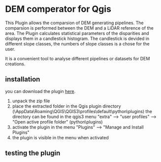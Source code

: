 # DEM comperator for Qgis
This Plugin allows the comparsion of DEM generating pipelines. 
The comparsion is performed between the DEM and a LiDAR reference of the area. 
The Plugin calculates statistical parameters of the disparities and displays them in a candlestick histogram. 
The candlestick is devided in different slope classes, the numbers of slope classes is a chose for the user.
<p>
It is a convenient tool to analyse different pipelines or datasets for DEM creations. 
  
  
## installation
  you can download the plugin [here](https://github.com/Jergo22/DEM-comperator/archive/refs/heads/main.zip).
  
  
  1. unpack the zip file
  2. place the extracted folder in the Qgis plugin directory (\AppData\Roaming\QGIS\QGIS3\profiles\default\python\plugins)
      the directory can be found in the qgis3 menu "extra" --> "user profiles" --> "Open active profile folder" (python\plugins)
  3. activate the plugin in the menu "Plugins" --> "Manage and Install Plugins"
  4. the plugin is visible in the menu when activated

  
## testing the plugin
